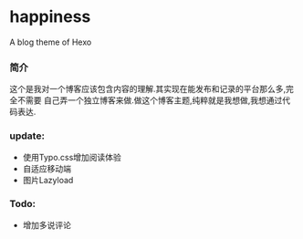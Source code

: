 # happiness
A blog theme of Hexo

### 简介
这个是我对一个博客应该包含内容的理解.其实现在能发布和记录的平台那么多,完全不需要
自己弄一个独立博客来做.做这个博客主题,纯粹就是我想做,我想通过代码表达.

### update:
* 使用Typo.css增加阅读体验
* 自适应移动端
* 图片Lazyload

### Todo:
* 增加多说评论